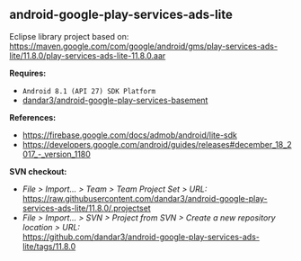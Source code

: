 ## android-google-play-services-ads-lite

Eclipse library project based on:<br/>
https://maven.google.com/com/google/android/gms/play-services-ads-lite/11.8.0/play-services-ads-lite-11.8.0.aar

**Requires:**
- `Android 8.1 (API 27) SDK Platform`
- [dandar3/android-google-play-services-basement](https://github.com/dandar3/android-google-play-services-basement/tree/11.8.0)

**References:**
- https://firebase.google.com/docs/admob/android/lite-sdk
- https://developers.google.com/android/guides/releases#december_18_2017_-_version_1180

**SVN checkout:**
- _File > Import... > Team > Team Project Set > URL:_<br/>
  https://raw.githubusercontent.com/dandar3/android-google-play-services-ads-lite/11.8.0/.projectset
- _File > Import... > SVN > Project from SVN > Create a new repository location > URL:_<br/> 
  https://github.com/dandar3/android-google-play-services-ads-lite/tags/11.8.0
